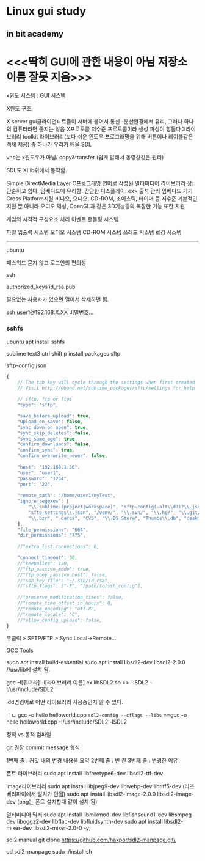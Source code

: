 # Linux gui study
## in bit academy

# <<<딱히 GUI에 관한 내용이 아님 저장소 이름 잘못 지음>>>

x윈도 시스템 : GUI 시스템

X윈도 구조. 

X server
gui클라이언ㅌ트들이 서버에 붙어서 통신
-분산환경에서 유리, 그러나 하나의 컴퓨터라면 좋지는 않음
X프로토콜 저수준 프로토콜이라 생성 파싱이 힘들다
X라이브러리
toolkit 라이브러리(보다 쉬운 윈도우 프로그래밍을 위해 버튼이나 레이블같은 객체 제공) 중 하나가 우리가 배울 SDL

vnc는 x윈도우가 아님/ copy&transfer (쉽게 말해서 동영상같은 원리)

SDL도 XLib위에서 동작함.

Simple DirectMedia Layer
C프로그래밍 언어로 작성된 멀티미디어 라이브러리
장: 단순하고 쉽다. 임베디드에 유리함! 간단한 디스플레이. ex> 출석 관리 임베디드 기기
Cross Platform지원
비디오, 오디오, CD-ROM, 조이스틱, 타이머 등
저수준 기본적인 지원 뿐 아니라 오디오 믹싱, OpenGL과 같은 3D기능등의 복잡한 기능 또한 지원

게임의 시각적 구성요소 처리
이벤트 핸들링 시스템

파일 입출력 시스템
오디오 시스템
CD-ROM 시스템
쓰레드 시스템
로깅 시스템


------------------
ubuntu

패스워드 묻지 않고
로그인의 편의성
 
ssh
 
authorized_keys
id_rsa.pub

필요없는 사용자가 있으면 열어서 삭제하면 됨.

ssh user1@192.168.X.XX
비밀번호...

### sshfs
ubuntu
apt install sshfs

sublime text3
ctrl shift p 
install packages 
sftp

sftp-config.json
```js
{
    // The tab key will cycle through the settings when first created
    // Visit http://wbond.net/sublime_packages/sftp/settings for help
    
    // sftp, ftp or ftps
    "type": "sftp",

    "save_before_upload": true,
    "upload_on_save": false,
    "sync_down_on_open": true,
    "sync_skip_deletes": false,
    "sync_same_age": true,
    "confirm_downloads": false,
    "confirm_sync": true,
    "confirm_overwrite_newer": false,
    
    "host": "192.168.1.36",
    "user": "user1",
    "password": "1234",
    "port": "22",
    
    "remote_path": "/home/user1/myTest",
    "ignore_regexes": [
        "\\.sublime-(project|workspace)", "sftp-config(-alt\\d?)?\\.json",
        "sftp-settings\\.json", "/venv/", "\\.svn/", "\\.hg/", "\\.git/",
        "\\.bzr", "_darcs", "CVS", "\\.DS_Store", "Thumbs\\.db", "desktop\\.ini"
    ],
    "file_permissions": "664",
    "dir_permissions": "775",
    
    //"extra_list_connections": 0,

    "connect_timeout": 30,
    //"keepalive": 120,
    //"ftp_passive_mode": true,
    //"ftp_obey_passive_host": false,
    //"ssh_key_file": "~/.ssh/id_rsa",
    //"sftp_flags": ["-F", "/path/to/ssh_config"],
    
    //"preserve_modification_times": false,
    //"remote_time_offset_in_hours": 0,
    //"remote_encoding": "utf-8",
    //"remote_locale": "C",
    //"allow_config_upload": false,
}

```

우클릭 > SFTP/FTP > Sync Local->Remote...

GCC Tools

sudo apt install build-essential
sudo apt install libsdl2-dev libsdl2-2.0.0  //usr/lib에 설치 됨.

gcc -I[뭐더라] -l[라이브러리 이름]
ex libSDL2.so  >> -lSDL2
-I/usr/include/SDL2

ldd명령어로 어떤 라이브러리 사용중인지 알 수 있다.

ㅣㄴ 
gcc -o hello helloworld.cpp `sdl2-config --cflags --libs` 
==gcc -o hello helloworld.cpp -I/usr/include/SDL2 -lSDL2

정적 vs 동적 컴파일

git 권장 commit message 형식

1번째 줄 : 커밋 내의 변경 내용을 요약
2번째 줄 : 빈 칸
3번째 줄 : 변경한 이유

폰트 라이브러리
sudo apt install libfreetype6-dev libsdl2-ttf-dev

image라이브러리
sudo apt install libjpeg9-dev libwebp-dev libtiff5-dev  (라즈베리파이에서 설치가 안됨)
sudo apt install libsdl2-image-2.0.0 libsdl2-image-dev
(png는 폰트 설치할때 같이 설치 됨)

멀티미디어 믹서
sudo apt install libmikmod-dev libfishsound1-dev libsmpeg-dev liboggz2-dev libflac-dev libfluidsynth-dev
sudo apt install libsdl2-mixer-dev libsdl2-mixer-2.0-0 -y;

sdl2 manual
git clone https://github.com/haxpor/sdl2-manpage.git\

cd sdl2-manpage
sudo ./install.sh
